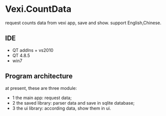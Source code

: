 # Vexi.CountData
request counts data from vexi app, save and show.
support English,Chinese.

## IDE
* QT addlns + vs2010
* QT 4.8.5
* win7


## Program architecture
at present, these are three module:
* 1 the main app: request data;
* 2 the saved library: parser data and save in sqlite database;
* 3 the ui library: according data, show them in ui.
